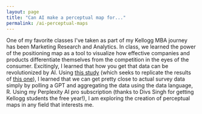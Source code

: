 ```yaml
---
layout: page
title: "Can AI make a perceptual map for..."
permalink: /ai-perceptual-maps
---
```


One of my favorite classes I've taken as part of my Kellogg MBA journey has been Marketing Research and Analytics. In class, we learned the power of the positioning map as a tool to visualize how effective companies and products differentiate themselves from the competition in the eyes of the consumer.
Excitingly, I learned that how you get that data can be revolutionized by AI. Using <a href="https://conjointly.com/blog/can-you-make-perceptual-maps-from-fake-data/">this study</a> (which seeks to replicate the results of <a href="https://papers.ssrn.com/sol3/papers.cfm?abstract_id=4241291">this one</a>), I learned that we can get pretty close to actual survey data simply by polling a GPT and aggregating the data using the data language, R.
Using my Perplexity AI pro subscription (thanks to Divs Singh for getting Kellogg students the free year!), I am exploring the creation of perceptual maps in any field that interests me.

